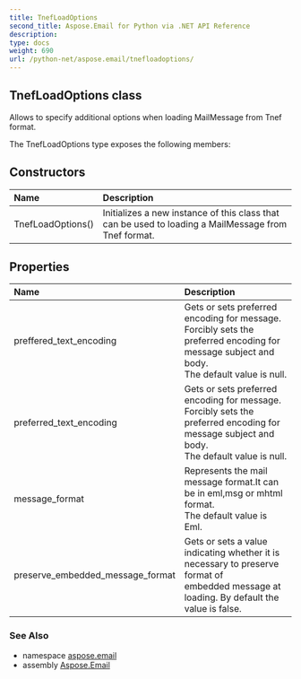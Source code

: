 ```yaml
---
title: TnefLoadOptions
second_title: Aspose.Email for Python via .NET API Reference
description: 
type: docs
weight: 690
url: /python-net/aspose.email/tnefloadoptions/
---
```


## TnefLoadOptions class

Allows to specify additional options when loading MailMessage from Tnef format.

The TnefLoadOptions type exposes the following members:
## Constructors
| Name | Description |
| :- | :- |
|TnefLoadOptions()|Initializes a new instance of this class that can be used to loading a MailMessage from Tnef format.|
## Properties
| Name | Description |
| :- | :- |
|preffered_text_encoding|Gets or sets preferred encoding for message.<br/>            Forcibly sets the preferred encoding for message subject and body.<br/>            The default value is null.|
|preferred_text_encoding|Gets or sets preferred encoding for message.<br/>            Forcibly sets the preferred encoding for message subject and body.<br/>            The default value is null.|
|message_format|Represents the mail message format.It can be in eml,msg or mhtml format.<br/>            The default value is Eml.|
|preserve_embedded_message_format|Gets or sets a value indicating whether it is necessary to preserve format of <br/>            embedded message at loading. By default the value is false.|

### See Also

* namespace [aspose.email](/python-net/aspose.email/)
* assembly [Aspose.Email](/python-net/)

